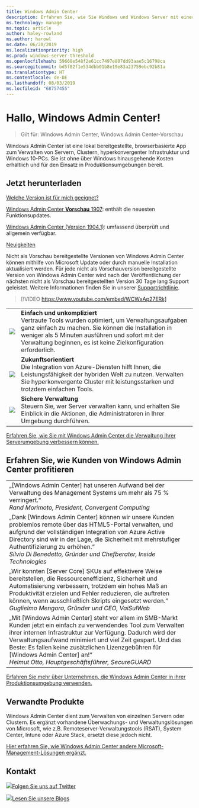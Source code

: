 ```yaml
---
title: Windows Admin Center
description: Erfahren Sie, wie Sie Windows und Windows Server mit einer neuen browserbasierten App, Windows Admin Center (früher Projekt Honolulu), verwalten können
ms.technology: manage
ms.topic: article
author: haley-rowland
ms.author: harowl
ms.date: 06/20/2019
ms.localizationpriority: high
ms.prod: windows-server-threshold
ms.openlocfilehash: 59668e548f2e61cc7497e807dd93aae5c16798ca
ms.sourcegitcommit: bd5f82f1e534dbb01b8e19e83a23759ebc92b81a
ms.translationtype: HT
ms.contentlocale: de-DE
ms.lasthandoff: 08/03/2019
ms.locfileid: "68757455"
---
```

# <a name="hello-windows-admin-center"></a>Hallo, Windows Admin Center!

>Gilt für: Windows Admin Center, Windows Admin Center-Vorschau

Windows Admin Center ist eine lokal bereitgestellte, browserbasierte App zum Verwalten von Servern, Clustern, hyperkonvergenter Infrastruktur und Windows 10-PCs. Sie ist ohne über Windows hinausgehende Kosten erhältlich und für den Einsatz in Produktionsumgebungen bereit.

## <a name="download-now"></a>Jetzt herunterladen

[Welche Version ist für mich geeignet?](faq.md#what-is-windows-admin-center-preview-which-version-is-right-for-me)

[Windows Admin Center **Vorschau** 1907](https://www.microsoft.com/en-us/software-download/windowsinsiderpreviewserver): enthält die neuesten Funktionsupdates.

[Windows Admin Center (Version 1904.1)](https://aka.ms/WACDownload): umfassend überprüft und allgemein verfügbar.

[Neuigkeiten](../overview.md#release-history)

Nicht als Vorschau bereitgestellte Versionen von Windows Admin Center können mithilfe von Microsoft Update oder durch manuelle Installation aktualisiert werden. Für jede nicht als Vorschauversion bereitgestellte Version von Windows Admin Center wird nach der Veröffentlichung der nächsten nicht als Vorschau bereitgestellten Version 30 Tage lang Support geleistet. Weitere Informationen finden Sie in unserer [Supportrichtlinie](../support/index.md).

>[!VIDEO https://www.youtube.com/embed/WCWxAp27ERk]

|     |     |
| --- | --- |
| ![](../media/simple-icon.png)| **Einfach und unkompliziert** <br/> Vertraute Tools wurden optimiert, um Verwaltungsaufgaben ganz einfach zu machen. Sie können die Installation in weniger als 5 Minuten ausführen und sofort mit der Verwaltung beginnen, es ist keine Zielkonfiguration erforderlich. |
| ![](../media/future-icon.png)| **Zukunftsorientiert** <br/> Die Integration von Azure-Diensten hilft Ihnen, die Leistungsfähigkeit der hybriden Welt zu nutzen. Verwalten Sie hyperkonvergente Cluster mit leistungsstarken und trotzdem einfachen Tools. |
| ![](../media/secure-icon.png)| **Sichere Verwaltung** <br/> Steuern Sie, wer Server verwalten kann, und erhalten Sie Einblick in die Aktionen, die Administratoren in Ihrer Umgebung durchführen. |

[Erfahren Sie, wie Sie mit Windows Admin Center die Verwaltung Ihrer Serverumgebung verbessern können.](../overview.md)

## <a name="see-how-customers-are-benefitting-from-windows-admin-center"></a>Erfahren Sie, wie Kunden von Windows Admin Center profitieren

|     |
| --- |
| „[Windows Admin Center] hat unseren Aufwand bei der Verwaltung des Management Systems um mehr als 75 % verringert.“<br> *Rand Morimoto, President, Convergent Computing* |
| „Dank [Windows Admin Center] können wir unsere Kunden problemlos remote über das HTML5-Portal verwalten, und aufgrund der vollständigen Integration von Azure Active Directory sind wir in der Lage, die Sicherheit mit mehrstufiger Authentifizierung zu erhöhen.“<br/> *Silvio Di Benedetto, Gründer und Chefberater, Inside Technologies* |
| „Wir konnten [Server Core] SKUs auf effektivere Weise bereitstellen, die Ressourceneffizienz, Sicherheit und Automatisierung verbessern, trotzdem ein hohes Maß an Produktivität erzielen und Fehler reduzieren, die auftreten können, wenn ausschließlich Skripts eingesetzt werden.“ <br/> *Guglielmo Mengora, Gründer und CEO, VaiSulWeb* |
| „Mit [Windows Admin Center] steht vor allem im SMB-Markt Kunden jetzt ein einfach zu verwendendes Tool zum Verwalten ihrer internen Infrastruktur zur Verfügung. Dadurch wird der Verwaltungsaufwand minimiert und viel Zeit gespart. Und das Beste: Es fallen keine zusätzlichen Lizenzgebühren für [Windows Admin Center] an!“ <br/> *Helmut Otto, Hauptgeschäftsführer, SecureGUARD* |

[Erfahren Sie mehr über Unternehmen, die Windows Admin Center in ihrer Produktionsumgebung verwenden.](case-studies.md)

## <a name="related-products"></a>Verwandte Produkte

Windows Admin Center dient zum Verwalten von einzelnen Servern oder Clustern. Es ergänzt vorhandene Überwachungs- und Verwaltungslösungen von Microsoft, wie z.B. Remoteserver-Verwaltungstools (RSAT), System Center, Intune oder Azure Stack, ersetzt diese jedoch nicht.

[Hier erfahren Sie, wie Windows Admin Center andere Microsoft-Management-Lösungen ergänzt.](related-management.md)

## <a name="connect-with-us"></a>Kontakt

![](//img-prod-cms-rt-microsoft-com.akamaized.net/cms/api/am/imageFileData/REOolR)[Folgen Sie uns auf Twitter](https://twitter.com/servermgmt)

![](//img-prod-cms-rt-microsoft-com.akamaized.net/cms/api/am/imageFileData/REOtyw)[Lesen Sie unsere Blogs](https://blogs.technet.microsoft.com/servermanagement/)